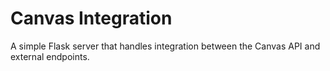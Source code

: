 # Canvas Integration
A simple Flask server that handles integration between the Canvas API and external endpoints.


